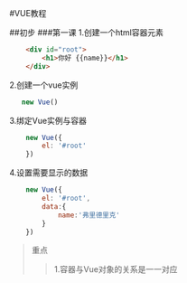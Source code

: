 #VUE教程

##初步
###第一课
1.创建一个html容器元素
```html
    <div id="root">
        <h1>你好 {{name}}</h1>
    </div>
```
2.创建一个vue实例
```javascript
   new Vue()
```
3.绑定Vue实例与容器
```javascript
    new Vue({
        el: '#root'
    })
```
4.设置需要显示的数据
```javascript
    new Vue({
        el: '#root',
        data:{
            name:'弗里德里克'
        }
    })
```
>重点
>>1.容器与Vue对象的关系是一一对应